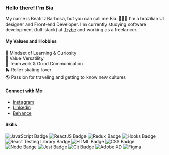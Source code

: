 ### Hello there! I'm Bia 

My name is Beatriz Barbosa, but you can call me Bia. 🙋🏼‍♀️
I'm a brazilian UI designer and Front-end Developer. I'm currently studying software development (full-stack) at [Trybe](https://www.betrybe.com/) and working as a freelancer.

#### My Values and Hobbies
🧠 Mindset of Learning & Curiosity <br>
💜 Value Versatility <br>
🙌 Teamwork & Good Communication <br>
🛼 Roller skating lover <br>
🌎 Passion for traveling and getting to know new cultures <br>

#### Connect with Me
- [Instagram](https://www.instagram.com/beatrizcpbarbosa/) <br>
- [Linkedin](https://www.linkedin.com/in/beatrizcpbarbosa/) <br>
- [Behance](https://www.behance.net/beatrizcpbarbosa) <br>

#### Skills
![JavaScript Badge](https://img.shields.io/badge/-JavaScript-yellow?style=flat-square&logo=JavaScript&logoColor=white)
![ReactJS Badge](https://img.shields.io/badge/-React-61DAFB?style=flat-square&logo=React&logoColor=black)
![Redux Badge](https://img.shields.io/badge/-Redux-764ABC?style=flat-square&logo=Redux&logoColor=white)
![Hooks Badge](https://img.shields.io/badge/-Hooks-61DAFB?style=flat-square&logo=React&logoColor=black)
![React Testing Library Badge](https://img.shields.io/badge/-RTL-61DAFB?style=flat-square&logo=react&logoColor=black)
![HTML Badge](https://img.shields.io/badge/-HTML-E34F26?style=flat-square&logo=html5&logoColor=white)
![CSS Badge](https://img.shields.io/badge/-CSS-1572B6?style=flat-square&logo=css3&logoColor=white)
![Node Badge](https://img.shields.io/badge/-Node.js-339933?style=flat-square&logo=node.js&logoColor=white)
![Jest Badge](https://img.shields.io/badge/-Jest-C21325?style=flat-square&logo=jest&logoColor=white)
![Git Badge](https://img.shields.io/badge/-Git-F05032?style=flat-square&logo=git&logoColor=white)
![Adobe XD](https://img.shields.io/badge/-Adobe%20XD-ff69b4?style=flat-square)
![Figma](https://img.shields.io/badge/-Figma-orange?style=flat-square)

